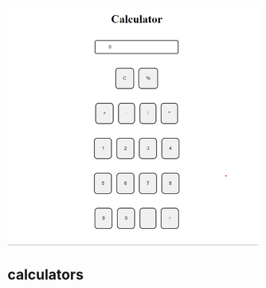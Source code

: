 ![logo](https://github.com/SumeetPatil7/calculator-/blob/main/calculator%20%2B/calculator.png)
# calculators
